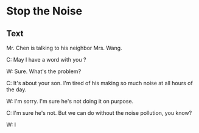 # Stop the Noise

## Text

Mr. Chen is talking to his neighbor Mrs. Wang.

C: May I have a word with you ?

W: Sure. What's the problem? 

C: It's about your son. I'm tired of his making so much noise at all hours of the day.

W: I'm sorry. I'm sure he's not doing it on purpose. 

C: I'm sure he's not. But we can do without the noise pollution, you know?

W: I



